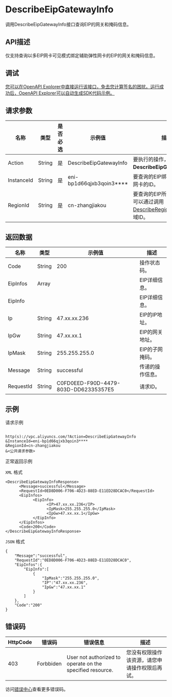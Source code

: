# DescribeEipGatewayInfo

调用DescribeEipGatewayInfo接口查询EIP的网关和掩码信息。

## API描述

仅支持查询以多EIP网卡可见模式绑定辅助弹性网卡的EIP的网关和掩码信息。

## 调试

[您可以在OpenAPI Explorer中直接运行该接口，免去您计算签名的困扰。运行成功后，OpenAPI Explorer可以自动生成SDK代码示例。](https://api.aliyun.com/#product=Vpc&api=DescribeEipGatewayInfo&type=RPC&version=2016-04-28)

## 请求参数

|名称|类型|是否必选|示例值|描述|
|--|--|----|---|--|
|Action|String|是|DescribeEipGatewayInfo|要执行的操作，取值：**DescribeEipGatewayInfo**。 |
|InstanceId|String|是|eni-bp1d66qjxb3qoin3\*\*\*\*|要查询的EIP绑定的辅助弹性网卡的ID。 |
|RegionId|String|是|cn-zhangjiakou|要查询的EIP所属的地域。您可以通过调用[DescribeRegions](~~36063~~)接口获取地域ID。 |

## 返回数据

|名称|类型|示例值|描述|
|--|--|---|--|
|Code|String|200|操作状态码。 |
|EipInfos|Array| |EIP详细信息。 |
|EipInfo| | |EIP详细信息。 |
|Ip|String|47.xx.xx.236|EIP的IP地址。 |
|IpGw|String|47.xx.xx.1|EIP的网关地址。 |
|IpMask|String|255.255.255.0|EIP的子网掩码。 |
|Message|String|successful|传递的操作信息。 |
|RequestId|String|C0FD0EED-F90D-4479-803D-DD62335357E5|请求ID。 |

## 示例

请求示例

```

http(s)://vpc.aliyuncs.com/?Action=DescribeEipGatewayInfo
&InstanceId=eni-bp1d66qjxb3qoin3****
&RegionId=cn-zhangjiakou
&<公共请求参数>

```

正常返回示例

`XML` 格式

```
<DescribeEipGatewayInfoResponse>
	  <Message>successful</Message>
	  <RequestId>0ED8D006-F706-4D23-88ED-E11ED28DCAC0</RequestId>
	  <EipInfos>
		    <EipInfo>
			      <IP>47.xx.xx.236</IP>
			      <IpMask>255.255.255.0</IpMask>
			      <IpGw>47.xx.xx.1</IpGw>
		    </EipInfo>
	  </EipInfos>
	  <Code>200</Code>
</DescribeEipGatewayInfoResponse>
```

`JSON` 格式

```
{
	"Message":"successful",
	"RequestId":"0ED8D006-F706-4D23-88ED-E11ED28DCAC0",
	"EipInfos":{
		"EipInfo":[
			{
				"IpMask":"255.255.255.0",
				"IP":"47.xx.xx.236",
				"IpGw":"47.xx.xx.1"
			}
		]
	},
	"Code":"200"
}
```

## 错误码

|HttpCode|错误码|错误信息|描述|
|--------|---|----|--|
|403|Forbbiden|User not authorized to operate on the specified resource.|您没有权限操作该资源，请您申请操作权限后再试。|

访问[错误中心](https://error-center.aliyun.com/status/product/Vpc)查看更多错误码。

